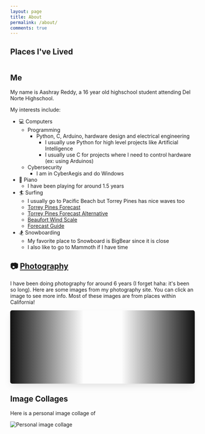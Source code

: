 ```yaml
---
layout: page
title: About
permalink: /about/
comments: true
---
```

<style>
    .grid-container {
        display: grid;
        grid-template-columns: repeat(auto-fill, minmax(150px, 1fr));
        gap: 10px;
    }

    .grid-item {
        text-align: center;
        border-radius: 5px;
    }

    .grid-item img {
        width: 100%;
        object-fit: contain;
        border-radius: 5px !important;
    }

    .grid-item p {
        margin: 5px 0;
        white-space: pre-line;
    }

    /* Smooth animation of the scroller */
    .slider {
        box-shadow: 0 10px 20px -5px rgba(0, 0, 0, 0.125);
        height: 200px;
        margin: auto;
        overflow: hidden;
        position: relative;
        border-radius: 5px;
    }

    .slider::before,
    .slider::after {
        background: linear-gradient(to right, #121212 0%, rgba(255, 255, 255, 0) 100%);
        content: "";
        height: 200px;
        position: absolute;
        width: 200px;
        z-index: 2;
    }

    .slider::after {
        right: 0;
        top: 0;
        transform: rotateZ(180deg);
    }

    .slider::before {
        left: 0;
        top: 0;
    }

    /* Image Track Animation */
    .slider .slide-track {
        display: flex;
        animation: scroll 60s linear infinite;
    }

    /* Each Slide */
    .slider .slide {
        flex: 0 0 auto;
        width: auto;
        height: 200px;
        padding-left: 10px;
        padding-right: 10px;
        position: relative;
        overflow: hidden;
    }

    /* Image within slide */
    .slider .slide img {
        width: 100%;
        height: 100%;
        object-fit: cover;
        border-radius: 5px;
        transition: transform 0.3s ease, filter 0.3s ease;
        z-index: 1;
        position: relative;
    }

    /* Hover effect: Image blurs */
    .slider .slide:hover img {
        filter: blur(5px);
    }

    /* Text Box that appears on hover */
    .slider .slide .hover-text {
        position: absolute;
        top: 50%;
        left: 50%;
        transform: translate(-50%, -50%);
        backdrop-filter: blur(5px);
        background-color: rgba(255, 255, 255, 0.5);
        border: 2px solid #000;
        padding: 10px 20px;
        font-size: 18px;
        font-weight: bold;
        color: #000 !important;
        border-radius: 5px;
        opacity: 0;
        transition: opacity 0.3s ease;
        z-index: 2;
        text-align: center;
    }

    .slider a {
        color: black !important;
    }

    /* Show text on hover */
    .slider .slide:hover .hover-text {
        opacity: 1;
    }

    /* Adding hover pause for slider */
    @keyframes scroll {
        0% {
            transform: translateX(0);
        }

        100% {
            transform: translateX(calc(-250px * 28));
        }
    }

    /* Pauses the slider on hover */
    .slider:hover .slide-track {
        animation-play-state: paused;
    }

    /* Style for the anchor within hover text */
    .hover-text a {
        color: #000;
        text-decoration: none;
        font-weight: bold;
    }
</style>

## Places I've Lived

<div class="grid-container" id="grid_container"></div>

## Me

My name is Aashray Reddy, a 16 year old highschool student attending Del Norte Highschool.

My interests include:

- 💻 Computers
  - Programming
    - Python, C, Arduino, hardware design and electrical engineering
      - I usually use Python for high level projects like Artificial Intelligence
      - I usually use C for projects where I need to control hardware (ex: using Arduinos)
  - Cybersecurity
    - I am in CyberAegis and do Windows
- 🎹 Piano
  - I have been playing for around 1.5 years
- 🏄 Surfing
  - I usually go to Pacific Beach but Torrey Pines has nice waves too
  - [Torrey Pines Forecast](https://www.surfline.com/surf-report/torrey-pines-state-beach/584204204e65fad6a7709994?camId=5fc81527bceda049ecf8ac63)
  - [Torrey Pines Forecast Alternative](https://www.surf-forecast.com/breaks/Torrey-Pines-State-Beach/forecasts/latest#)
  - [Beaufort Wind Scale](https://www.spc.noaa.gov/faq/tornado/beaufort.html)
  - [Forecast Guide](https://www.lapointcamps.com/blog/how-to-read-surf-forecast/)
- 🏂 Snowboarding
  - My favorite place to Snowboard is BigBear since it is close
  - I also like to go to Mammoth if I have time

## 📷 [Photography](https://www.pixelpotpourri.com/)

I have been doing photography for around 6 years (I forget haha: it's been so long). Here are some images from my photography site. You can click an image to see more info. Most of these images are from places within California!

<div class="slider">
    <div class="slide-track" id="slide-track">
        <!-- Images will be appended here via JavaScript -->
    </div>
</div>

## Image Collages

Here is a personal image collage of 

![Personal image collage](https://github.com/user-attachments/assets/27502a63-0d74-4c24-b42f-d2ad0eca57be)

<!-- SCRIPT -->
<script>
    var container = document.getElementById("grid_container");
    var http_source = "https://upload.wikimedia.org/wikipedia/commons/";

    // Date variables
    var birthDate = new Date("2008-01-17");
    var moveToCaliforniaDate = new Date("2015-01-01");

    // flags
    var living_in_the_world = [
        { "flag": "0/01/Flag_of_California.svg", "greeting": "Hey!", "description": "California" },
        { "flag": "a/ac/Flag_of_Indiana.svg", "greeting": "How doo!", "description": "Indiana" }
    ];

    // adjusts the grammar based on date (ex: 1 month, 2 months)
    function pluralize(value, singular, plural = null) {
        if (value === 1) {
            return `${value} ${singular}`;
        } else if (value > 1 || value === 0) {
            return `${value} ${plural || singular + 's'}`;
        }
        return '';
    }

    // find the time difference between two dates
    function calculateTimeDiff(startDate, endDate) {
        var diff = endDate - startDate;

        var years = Math.floor(diff / (1000 * 60 * 60 * 24 * 365.25));
        var months = Math.floor((diff % (1000 * 60 * 60 * 24 * 365.25)) / (1000 * 60 * 60 * 24 * 30.44));
        var days = Math.floor((diff % (1000 * 60 * 60 * 24 * 30.44)) / (1000 * 60 * 60 * 24));
        var hours = Math.floor((diff % (1000 * 60 * 60 * 24)) / (1000 * 60 * 60));
        var minutes = Math.floor((diff % (1000 * 60 * 60)) / (1000 * 60));
        var seconds = Math.floor((diff % (1000 * 60)) / 1000);

        var timeString = `${pluralize(years, 'year')}\n${pluralize(months, 'month')}\n${pluralize(days, 'day')}`;

        if (hours > 0 || minutes > 0 || seconds > 0) {
            timeString += `\n${pluralize(hours, 'hour')}\n${pluralize(minutes, 'minute')}\n${pluralize(seconds, 'second')}`;
        }

        return timeString;
    }

    // update the date items in real time
    function updateGridItems() {
        container.innerHTML = ""; // clear existing content

        living_in_the_world.forEach((location, index) => {
            var gridItem = document.createElement("div");
            gridItem.className = "grid-item";

            var img = document.createElement("img");
            img.src = http_source + location.flag;
            img.alt = location.flag + " Flag";

            var description = document.createElement("p");
            description.textContent = location.description;

            var greeting = document.createElement("p");
            greeting.textContent = location.greeting;

            var timeLived = document.createElement("p");

            // calculate time lived based on the location
            currentDate = new Date();
            console.log(currentDate);
            if (index === 0) {  // California
                timeLived.textContent = `Lived here for:\n${calculateTimeDiff(moveToCaliforniaDate, currentDate)}`;
            } else {  // Indiana
                timeLived.textContent = `Lived here for:\n${calculateTimeDiff(birthDate, moveToCaliforniaDate)}`;
            }

            // put it all together
            gridItem.appendChild(img);
            gridItem.appendChild(description);
            gridItem.appendChild(greeting);
            gridItem.appendChild(timeLived);

            container.appendChild(gridItem);
        });
    }

    // initial update and set interval for real-time updates every second
    updateGridItems();
    setInterval(updateGridItems, 1000);

    // Array of image URLs and their respective links
    const images = [
        { src: "/studentCSA/images/photography/car.jpg", link: "https://www.pixelpotpourri.com/Galleries/All-Work/i-mF7B22J" },
        { src: "/studentCSA/images/photography/wall.jpg", link: "https://www.pixelpotpourri.com/Galleries/All-Work/i-vfnH97m" },
        { src: "/studentCSA/images/photography/fish.jpg", link: "https://www.pixelpotpourri.com/Galleries/All-Work/i-t4JLKM6" },
        { src: "../images/photography/temple.jpg", link: "https://www.pixelpotpourri.com/Galleries/All-Work/i-MjpgKbX" },
        { src: "../images/photography/library.jpg", link: "https://www.pixelpotpourri.com/Galleries/All-Work/i-3qRCPFq" },
        { src: "../images/photography/pier.jpg", link: "https://www.pixelpotpourri.com/Galleries/All-Work/i-cNg27wP" },
        { src: "../images/photography/mountains.jpg", link: "https://www.pixelpotpourri.com/Galleries/All-Work/i-vr5ZvBn" },
        { src: "../images/photography/beach.jpg", link: "https://www.pixelpotpourri.com/Galleries/All-Work/i-b8TGzNW" },
        { src: "../images/photography/coronado1.jpg", link: "https://www.pixelpotpourri.com/Galleries/All-Work/i-6nvkvPM" },
        { src: "../images/photography/blackandwhite.jpg", link: "https://www.pixelpotpourri.com/Galleries/All-Work/i-Ptfv836" },
        { src: "../images/photography/sunset.jpg", link: "https://www.pixelpotpourri.com/Galleries/All-Work/i-mRBK5wf" },
        { src: "../images/photography/building.jpg", link: "https://www.pixelpotpourri.com/Galleries/All-Work/i-rqfZ9wv" },
        { src: "../images/photography/coronado2.jpg", link: "https://www.pixelpotpourri.com/Galleries/All-Work/i-mtSg4rR" },
        { src: "../images/photography/lily.jpg", link: "https://www.pixelpotpourri.com/Galleries/All-Work/i-PKGZ3ng" }
        // Add more images and links here
    ];

    // Function to create an image element with a link
    function createImage(src, link) {
        const a = document.createElement('a');
        a.href = link;
        a.target = "_blank"; // Opens link in new tab

        const img = document.createElement('img');
        img.src = src;
        img.height = 200;
        img.style.objectFit = 'cover';
        img.style.borderRadius = '5px';

        a.appendChild(img);
        return a;
    }

    // Function to add images to the track
    function addImages() {
        const track = document.getElementById('slide-track');
        images.forEach(item => {
            const slideDiv = document.createElement('div');
            slideDiv.className = 'slide';

            const imgElement = createImage(item.src, item.link);
            slideDiv.appendChild(imgElement);

            // Add the hover text box with a link
            const hoverText = document.createElement('div');
            hoverText.className = 'hover-text';

            const hoverLink = document.createElement('a');
            hoverLink.href = item.link;
            hoverLink.target = "_blank"; // Open link in a new tab
            hoverLink.textContent = 'Open';

            hoverText.appendChild(hoverLink);
            slideDiv.appendChild(hoverText);

            track.appendChild(slideDiv);
        });
    }

    // Infinite loop to keep appending images
    function loopImages() {
        addImages(); // First load
        setInterval(addImages, 100); // Re-add images
    }

    // Start appending images on page load
    window.onload = loopImages;
</script>
